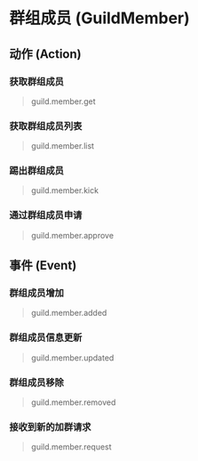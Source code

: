 # 群组成员 (GuildMember)

## 动作 (Action)

### 获取群组成员

> guild.member.get

### 获取群组成员列表

> guild.member.list

### 踢出群组成员

> guild.member.kick

### 通过群组成员申请

> guild.member.approve

## 事件 (Event)

### 群组成员增加

> guild.member.added

### 群组成员信息更新

> guild.member.updated

### 群组成员移除

> guild.member.removed

### 接收到新的加群请求

> guild.member.request